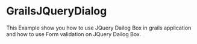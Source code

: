 GrailsJQueryDialog
==================
This Example show you how to use JQuery Dailog Box in grails application and how to use Form validation on JQuery Dailog Box.
